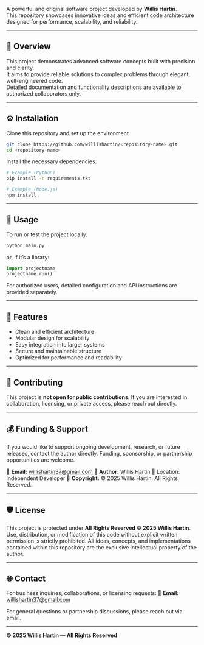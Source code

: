 
A powerful and original software project developed by **Willis Hartin**.  
This repository showcases innovative ideas and efficient code architecture designed for performance, scalability, and reliability.

---

## 🚀 Overview

This project demonstrates advanced software concepts built with precision and clarity.  
It aims to provide reliable solutions to complex problems through elegant, well-engineered code.  
Detailed documentation and functionality descriptions are available to authorized collaborators only.

---

## ⚙️ Installation

Clone this repository and set up the environment.

```bash
git clone https://github.com/willishartin/<repository-name>.git
cd <repository-name>
````

Install the necessary dependencies:

```bash
# Example (Python)
pip install -r requirements.txt

# Example (Node.js)
npm install
```

---

## 🧩 Usage

To run or test the project locally:

```bash
python main.py
```

or, if it’s a library:

```python
import projectname
projectname.run()
```

For authorized users, detailed configuration and API instructions are provided separately.

---

## 🧠 Features

* Clean and efficient architecture
* Modular design for scalability
* Easy integration into larger systems
* Secure and maintainable structure
* Optimized for performance and readability

---

## 🤝 Contributing

This project is **not open for public contributions**.
If you are interested in collaboration, licensing, or private access, please reach out directly.

---

## 💰 Funding & Support

If you would like to support ongoing development, research, or future releases, contact the author directly.
Funding, sponsorship, or partnership opportunities are welcome.

📧 **Email:** [willishartin37@gmail.com](mailto:willishartin37@gmail.com)
💼 **Author:** Willis Hartin
📍 Location: Independent Developer
📅 **Copyright:** © 2025 Willis Hartin. All Rights Reserved.

---

## 🛡 License

This project is protected under **All Rights Reserved © 2025 Willis Hartin**.
Use, distribution, or modification of this code without explicit written permission is strictly prohibited.
All ideas, concepts, and implementations contained within this repository are the exclusive intellectual property of the author.

---

## 🌐 Contact

For business inquiries, collaborations, or licensing requests:
📧 **Email:** [willishartin37@gmail.com](mailto:willishartin37@gmail.com)

For general questions or partnership discussions, please reach out via email.

---

**© 2025 Willis Hartin — All Rights Reserved**

```


```

